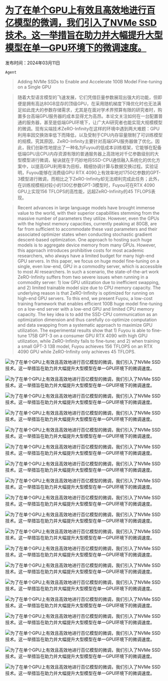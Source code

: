 # [为了在单个GPU上有效且高效地进行百亿模型的微调，我们引入了NVMe SSD技术。这一举措旨在助力并大幅提升大型模型在单一GPU环境下的微调速度。](https://arxiv.org/abs/2403.06504)

发布时间：2024年03月11日

`Agent`

> Adding NVMe SSDs to Enable and Accelerate 100B Model Fine-tuning on a Single GPU

> 随着大型语言模型的飞速发展，它们凭借巨量参数展现出强大的功能，但即便是拥有高达80GB显存的顶级GPU，在采用随机梯度下降优化时也无法满足如此庞大的参数存储需求，尤其是在面对学术界预算有限的研究者时，购置多台高端GPU服务器的成本显得尤为高昂。本论文关注如何在一台配置普通的服务器，甚至是低端GPU环境下，让广大AI研究者也能实现大规模模型的微调。现有尖端技术ZeRO-Infinity在这样的环境中遇到两大难题：GPU利用率因交换效率低下而降低，以及受制于CPU内存容量限制了可训练模型的规模。究其原因，ZeRO-Infinity主要针对高端GPU服务器做了优化。因此，我们创新性地提出了一种名为Fuyou的低成本训练框架，它能够在配备低端GPU且CPU内存资源有限的普通服务器上高效地对千亿参数级别的大型模型进行微调，秘诀就在于巧妙地将SSD-CPU通信融入系统化的优化方案中，以提高GPU利用率为目标，精细协调计算与数据交换过程。实验证明，Fuyou能够在消费级GPU RTX 4090上有效率地对1750亿参数的GPT-3模型进行微调，而相比之下ZeRO-Infinity却无法顺利完成此任务；此外，在训练规模相对较小的130亿参数GPT-3模型时，Fuyou可在RTX 4090 GPU上实现156 TFLOPS的高性能，远超ZeRO-Infinity的45 TFLOPS表现。

> Recent advances in large language models have brought immense value to the world, with their superior capabilities stemming from the massive number of parameters they utilize. However, even the GPUs with the highest memory capacities, currently peaking at 80GB, are far from sufficient to accommodate these vast parameters and their associated optimizer states when conducting stochastic gradient descent-based optimization. One approach to hosting such huge models is to aggregate device memory from many GPUs. However, this approach introduces prohibitive costs for most academic researchers, who always have a limited budget for many high-end GPU servers. In this paper, we focus on huge model fine-tuning on a single, even low-end, GPU in a commodity server, which is accessible to most AI researchers. In such a scenario, the state-of-the-art work ZeRO-Infinity suffers from two severe issues when running in a commodity server: 1) low GPU utilization due to inefficient swapping, and 2) limited trainable model size due to CPU memory capacity. The underlying reason is that ZeRO-Infinity is optimized for running on high-end GPU servers. To this end, we present Fuyou, a low-cost training framework that enables efficient 100B huge model fine-tuning on a low-end server with a low-end GPU and limited CPU memory capacity. The key idea is to add the SSD-CPU communication as an optimization dimension and thus carefully co-optimize computation and data swapping from a systematic approach to maximize GPU utilization. The experimental results show that 1) Fuyou is able to fine-tune 175B GPT-3 on a consumer GPU RTX 4090 with high GPU utilization, while ZeRO-Infinity fails to fine-tune; and 2) when training a small GPT-3 13B model, Fuyou achieves 156 TFLOPS on an RTX 4090 GPU while ZeRO-Infinity only achieves 45 TFLOPS.

![为了在单个GPU上有效且高效地进行百亿模型的微调，我们引入了NVMe SSD技术。这一举措旨在助力并大幅提升大型模型在单一GPU环境下的微调速度。](../../../paper_images/2403.06504/max_model_size_zero.png)

![为了在单个GPU上有效且高效地进行百亿模型的微调，我们引入了NVMe SSD技术。这一举措旨在助力并大幅提升大型模型在单一GPU环境下的微调速度。](../../../paper_images/2403.06504/overall_gpu_util.png)

![为了在单个GPU上有效且高效地进行百亿模型的微调，我们引入了NVMe SSD技术。这一举措旨在助力并大幅提升大型模型在单一GPU环境下的微调速度。](../../../paper_images/2403.06504/opt_prop.png)

![为了在单个GPU上有效且高效地进行百亿模型的微调，我们引入了NVMe SSD技术。这一举措旨在助力并大幅提升大型模型在单一GPU环境下的微调速度。](../../../paper_images/2403.06504/origin_pipe.png)

![为了在单个GPU上有效且高效地进行百亿模型的微调，我们引入了NVMe SSD技术。这一举措旨在助力并大幅提升大型模型在单一GPU环境下的微调速度。](../../../paper_images/2403.06504/ratel_pipe.png)

![为了在单个GPU上有效且高效地进行百亿模型的微调，我们引入了NVMe SSD技术。这一举措旨在助力并大幅提升大型模型在单一GPU环境下的微调速度。](../../../paper_images/2403.06504/ratel_pipe_parallel.png)

![为了在单个GPU上有效且高效地进行百亿模型的微调，我们引入了NVMe SSD技术。这一举措旨在助力并大幅提升大型模型在单一GPU环境下的微调速度。](../../../paper_images/2403.06504/system_overview.png)

![为了在单个GPU上有效且高效地进行百亿模型的微调，我们引入了NVMe SSD技术。这一举措旨在助力并大幅提升大型模型在单一GPU环境下的微调速度。](../../../paper_images/2403.06504/max_model_size.png)

![为了在单个GPU上有效且高效地进行百亿模型的微调，我们引入了NVMe SSD技术。这一举措旨在助力并大幅提升大型模型在单一GPU环境下的微调速度。](../../../paper_images/2403.06504/overall_tp_175b.png)

![为了在单个GPU上有效且高效地进行百亿模型的微调，我们引入了NVMe SSD技术。这一举措旨在助力并大幅提升大型模型在单一GPU环境下的微调速度。](../../../paper_images/2403.06504/overall_tp_a100_13b.png)

![为了在单个GPU上有效且高效地进行百亿模型的微调，我们引入了NVMe SSD技术。这一举措旨在助力并大幅提升大型模型在单一GPU环境下的微调速度。](../../../paper_images/2403.06504/overall_tp_4090_13b.png)

![为了在单个GPU上有效且高效地进行百亿模型的微调，我们引入了NVMe SSD技术。这一举措旨在助力并大幅提升大型模型在单一GPU环境下的微调速度。](../../../paper_images/2403.06504/overall_bigger_model.png)

![为了在单个GPU上有效且高效地进行百亿模型的微调，我们引入了NVMe SSD技术。这一举措旨在助力并大幅提升大型模型在单一GPU环境下的微调速度。](../../../paper_images/2403.06504/rearr.png)

![为了在单个GPU上有效且高效地进行百亿模型的微调，我们引入了NVMe SSD技术。这一举措旨在助力并大幅提升大型模型在单一GPU环境下的微调速度。](../../../paper_images/2403.06504/rearr_175b.png)

![为了在单个GPU上有效且高效地进行百亿模型的微调，我们引入了NVMe SSD技术。这一举措旨在助力并大幅提升大型模型在单一GPU环境下的微调速度。](../../../paper_images/2403.06504/pipeline_a100.png)

![为了在单个GPU上有效且高效地进行百亿模型的微调，我们引入了NVMe SSD技术。这一举措旨在助力并大幅提升大型模型在单一GPU环境下的微调速度。](../../../paper_images/2403.06504/pipeline_4090.png)

![为了在单个GPU上有效且高效地进行百亿模型的微调，我们引入了NVMe SSD技术。这一举措旨在助力并大幅提升大型模型在单一GPU环境下的微调速度。](../../../paper_images/2403.06504/swap_coefficient.png)

![为了在单个GPU上有效且高效地进行百亿模型的微调，我们引入了NVMe SSD技术。这一举措旨在助力并大幅提升大型模型在单一GPU环境下的微调速度。](../../../paper_images/2403.06504/throughput_dollars.png)

![为了在单个GPU上有效且高效地进行百亿模型的微调，我们引入了NVMe SSD技术。这一举措旨在助力并大幅提升大型模型在单一GPU环境下的微调速度。](../../../paper_images/2403.06504/throughput_dollars_full.png)